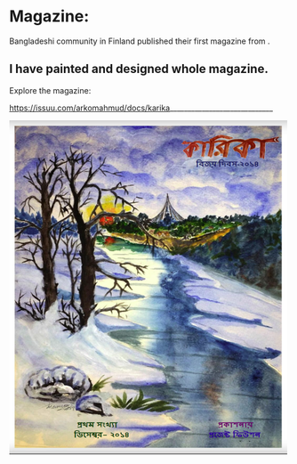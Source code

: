 # Magazine:  

Bangladeshi community in Finland published their first magazine from .
 
## I have painted and designed whole magazine.

Explore the magazine:

https://issuu.com/arkomahmud/docs/karika_____________________________

<p float="left">
<img src="https://github.com/Abdullah-TU/My-Paintings/blob/master/magazine.PNG?raw=true" width="500" height="600">

</p>
